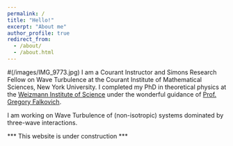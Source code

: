 ```yaml
---
permalink: /
title: "Hello!"
excerpt: "About me"
author_profile: true
redirect_from: 
  - /about/
  - /about.html
---
```

#(/images/IMG_9773.jpg)
I am a Courant Instructor and Simons Research Fellow on Wave Turbulence at the Courant Institute of Mathematical Sciences, New York University.
I completed my PhD in theoretical physics at the [Weizmann Institute of Science](https://www.weizmann.ac.il/pages/) under the wonderful guidance of [Prof. Gregory Falkovich](https://www.weizmann.ac.il/complex/falkovich/home).

I am working on Wave Turbulence of (non-isotropic) systems dominated by three-wave interactions. 


*** This website is under construction ***
